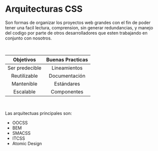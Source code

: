 # Arquitecturas CSS

Son formas de organizar los proyectos web grandes con el fin de poder tener una facil lectura, comprension, sin generar redundancias,  y manejo del codigo por parte de otros desarrolladores que esten trabajando en conjunto con nosotros. 

<br>

Objetivos | Buenas Practicas
:---: | :---:
Ser predecible | Lineamientos
Reutilizable | Documentación
Mantenible | Estándares
Escalable | Componentes

<br>

Las arquitectuas principales son:

- OOCSS
- BEM
- SMACSS
- ITCSS
- Atomic Design